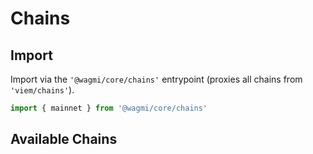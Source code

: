 <script setup>
import SearchChains from '../../components/SearchChains.vue'
</script>

# Chains

## Import

Import via the `'@wagmi/core/chains'` entrypoint (proxies all chains from `'viem/chains'`).

```ts
import { mainnet } from '@wagmi/core/chains'
```

## Available Chains

<SearchChains />

<!--@include: @shared/create-chain.md-->
